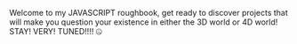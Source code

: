 Welcome to my JAVASCRIPT roughbook, get ready to discover projects that will make you question your existence in either the 3D world or 4D world!
STAY! VERY! TUNED!!!! 🤐
